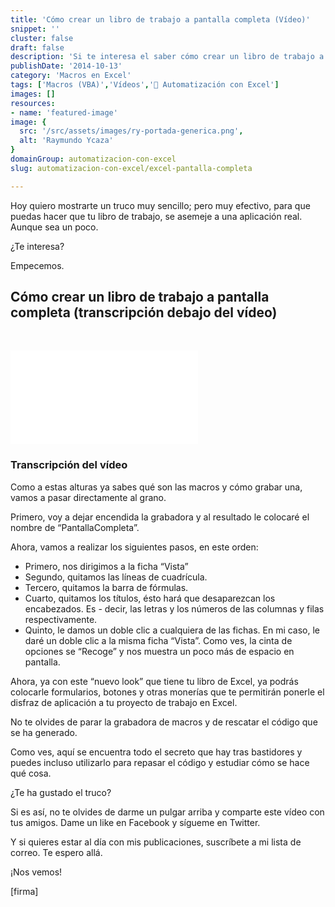 ```yaml
---
title: 'Cómo crear un libro de trabajo a pantalla completa (Vídeo)'
snippet: ''
cluster: false
draft: false 
description: 'Si te interesa el saber cómo crear un libro de trabajo a pantalla completa, entonces aquí te dejo un vídeo de dos minutos en el que te muestro cómo hacerlo.'
publishDate: '2014-10-13'
category: 'Macros en Excel'
tags: ['Macros (VBA)','Vídeos','🤖 Automatización con Excel']
images: []
resources: 
- name: 'featured-image'
image: {
  src: '/src/assets/images/ry-portada-generica.png',
  alt: 'Raymundo Ycaza'
}
domainGroup: automatizacion-con-excel
slug: automatizacion-con-excel/excel-pantalla-completa

---
```


Hoy quiero mostrarte un truco muy sencillo; pero muy efectivo, para que puedas hacer que tu libro de trabajo, se asemeje a una aplicación real. Aunque sea un poco.

¿Te interesa?

Empecemos.

## Cómo crear un libro de trabajo a pantalla completa (transcripción debajo del vídeo)

 

<iframe src="//www.youtube.com/embed/46edOQv8zNA?modestbranding=1&amp;autohide=1&amp;showinfo=0" frameborder="0" allowfullscreen></iframe>

### Transcripción del vídeo

Como a estas alturas ya sabes qué son las macros y cómo grabar una, vamos a pasar directamente al grano.

Primero, voy a dejar encendida la grabadora y al resultado le colocaré el nombre de “PantallaCompleta”.

Ahora, vamos a realizar los siguientes pasos, en este orden:

- Primero, nos dirigimos a la ficha “Vista”
- Segundo, quitamos las líneas de cuadrícula.
- Tercero, quitamos la barra de fórmulas.
- Cuarto, quitamos los títulos, ésto hará que desaparezcan los encabezados. Es - decir, las letras y los números de las columnas y filas respectivamente.
- Quinto, le damos un doble clic a cualquiera de las fichas. En mi caso, le daré un doble clic a la misma ficha “Vista”. Como ves, la cinta de opciones se “Recoge” y nos muestra un poco más de espacio en pantalla.

Ahora, ya con este “nuevo look” que tiene tu libro de Excel, ya podrás colocarle formularios, botones y otras monerías que te permitirán ponerle el disfraz de aplicación a tu proyecto de trabajo en Excel.

No te olvides de parar la grabadora de macros y de rescatar el código que se ha generado.

Como ves, aquí se encuentra todo el secreto que hay tras bastidores y puedes incluso utilizarlo para repasar el código y estudiar cómo se hace qué cosa.

¿Te ha gustado el truco?

Si es así, no te olvides de darme un pulgar arriba y comparte este vídeo con tus amigos. Dame un like en Facebook y sígueme en Twitter.

Y si quieres estar al día con mis publicaciones, suscríbete a mi lista de correo. Te espero allá.

¡Nos vemos!

\[firma\]
